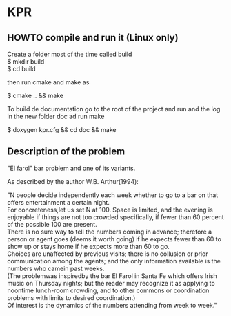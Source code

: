 KPR
===

HOWTO compile and run it (Linux only)
-------------------------------------
Create a folder most of the time called build  
$ mkdir build  
$ cd build

then run cmake and make as

$ cmake .. && make


To build de documentation go to the root of the project and run
and the log in the new folder doc ad run make

$ doxygen kpr.cfg && cd doc && make

Description of the problem
--------------------------

"El farol" bar problem and one of its variants.

As described by the author W.B. Arthur(1994):

"N people decide independently each week whether to go to a bar
on that offers entertainment a certain night.   
For concreteness,let us set N at 100. Space is limited, and
the evening is enjoyable if things are not too crowded
specifically, if fewer than 60 percent of the possible 100
are present.   
There is no sure way to tell the numbers coming in advance;
therefore a person or agent goes (deems it worth going) if
he expects fewer than 60 to show up or stays home if he
expects more than 60 to go.   
Choices are unaffected by previous visits; there is no
collusion or prior communication among the agents; and the
only information available is the numbers who camein past weeks.   
(The problemwas inspiredby the bar El Farol in Santa Fe
which offers Irish music on Thursday nights; but the
reader may recognize it as applying to noontime lunch-room
crowding, and to other commons or coordination problems
with limits to desired coordination.)   
Of interest is the dynamics of the numbers attending
from week to week."  

